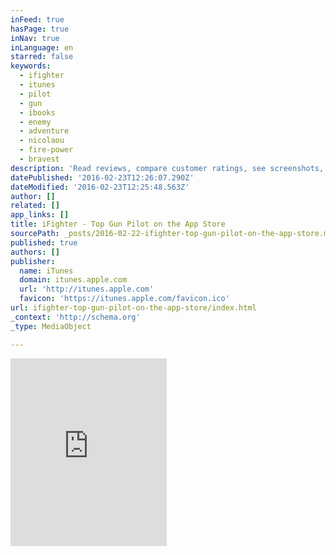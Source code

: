 ```yaml
---
inFeed: true
hasPage: true
inNav: true
inLanguage: en
starred: false
keywords:
  - ifighter
  - itunes
  - pilot
  - gun
  - ibooks
  - enemy
  - adventure
  - nicolaou
  - fire-power
  - bravest
description: 'Read reviews, compare customer ratings, see screenshots, and learn more about iFighter - Top Gun Pilot. Download iFighter - Top Gun Pilot and enjoy it on your iPhone, iPad, and iPod touch.'
datePublished: '2016-02-23T12:26:07.290Z'
dateModified: '2016-02-23T12:25:48.563Z'
author: []
related: []
app_links: []
title: iFighter - Top Gun Pilot on the App Store
sourcePath: _posts/2016-02-22-ifighter-top-gun-pilot-on-the-app-store.md
published: true
authors: []
publisher:
  name: iTunes
  domain: itunes.apple.com
  url: 'http://itunes.apple.com'
  favicon: 'https://itunes.apple.com/favicon.ico'
url: ifighter-top-gun-pilot-on-the-app-store/index.html
_context: 'http://schema.org'
_type: MediaObject

---
```

<iframe src="https://cdn.embedly.com/widgets/media.html?src=http%3A%2F%2Fwidgets.itunes.apple.com%2Fwidget.html%3Fc%3Dus%26brc%3DFFFFFF%26blc%3DFFFFFF%26trc%3DFFFFFF%26tlc%3DFFFFFF%26d%3D%26t%3D%26m%3Dsoftware%26e%3Dsoftware%2CiPadSoftware%26w%3D250%26h%3D300%26ids%3D727276665%26wt%3Ddiscovery%26partnerId%3D%26affiliate_id%3D%26at%3D%26ct%3D&amp;url=https%3A%2F%2Fitunes.apple.com%2Fus%2Fapp%2Fifighter-top-gun-pilot%2Fid727276665%3Fmt%3D8&amp;image=http%3A%2F%2Fis5.mzstatic.com%2Fimage%2Fthumb%2FPurple3%2Fv4%2Fd5%2F20%2F6e%2Fd5206e7f-94ab-3793-28a1-2be394262f8a%2Fsource%2F1200x630bf.jpg&amp;key=b7d04c9b404c499eba89ee7072e1c4f7&amp;type=text%2Fhtml&amp;schema=apple" width="250" height="300" scrolling="no" frameborder="0" allowfullscreen="allowfullscreen" style=""></iframe>